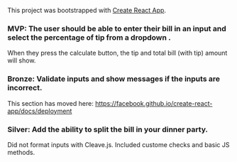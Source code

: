 This project was bootstrapped with [Create React App](https://github.com/facebook/create-react-app).

### MVP: The user should be able to enter their bill in an input and select the percentage of tip from a dropdown .

When they press the calculate button, the tip and total bill (with tip) amount will show.

### Bronze: Validate inputs and show messages if the inputs are incorrect.

This section has moved here: https://facebook.github.io/create-react-app/docs/deployment

### Silver: Add the ability to split the bill in your dinner party. 

Did not format inputs with Cleave.js. 
Included custome checks and basic JS methods. 


